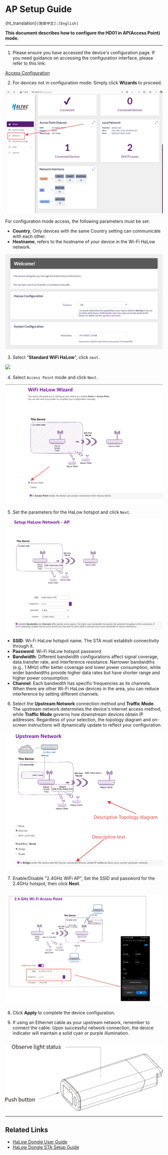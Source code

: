 # AP Setup Guide

{ht_translation}`[简体中文]:[English]`

**This document describes how to configure the HD01 in AP(Access Point) mode.**

------------------------------------------------------

1. Please ensure you have accessed the device's configuration page. If you need guidance on accessing the configuration interface, please refer to this link:

[Access Configuration](https://docs.heltec.org/en/wifi_halow/ht-hd01/access_configuration_page.html)

2. For devices not in configuration mode: Simply click **Wizards** to proceed. 

![](img/03.png)

For configuration mode access, the following parameters must be set:
- **Country**, Only devices with the same Country setting can communicate with each other.
- **Hostname**, refers to the hostname of your device in the Wi-Fi HaLow network. 

![Devices in configuration mode](img/01.png)

3. Select "**Standard WiFi HaLow**", click `next`.

![](img/04.png)

4. Select `Access Point` mode and click `Next`.

![](img/ap/03.png)

5. Set the parameters for the HaLow hotspot and click `Next`.

![](img/ap/04.png)

- **SSID**: Wi-Fi HaLow hotspot name. The STA must establish connectivity through it.
- **Password**: Wi-Fi HaLow hotspot password.
- **Bandwidth**: Different bandwidth configurations affect signal coverage, data transfer rate, and interference resistance. Narrower bandwidths (e.g., 1 MHz) offer better coverage and lower power consumption, while wider bandwidths provide higher data rates but have shorter range and higher power consumption.
- **Channel**: Each bandwidth has specific frequencies as its channels. When there are other Wi-Fi HaLow devices in the area, you can reduce interference by setting different channels.

6. Select the **Upstream Network** connection method and **Traffic Mode**. The upstream network determines the device's internet access method, while **Traffic Mode** governs how downstream devices obtain IP addresses. Regardless of your selection, the topology diagram and on-screen instructions will dynamically update to reflect your configuration. 

![](img/ap/07.png)

7. Enable/Disable "2.4GHz WiFi AP", Set the SSID and password for the 2.4GHz hotspot, then click **Next**.

``` {tip} If don't have stringent low-power requirements, we recommend enabling this feature to facilitate subsequent device management.
```

![](img/ap/10.png)

8. Click **Apply** to complete the device configuration. 

9. If using an Ethernet cable as your upstream network, remember to connect the cable. Upon successful network connection, the device indicator will maintain a solid cyan or purple illumination. 

``` {warning} The RJ45 cable is indicated by cyan, while the USB-C cable is indicated by purple. If the LED color doesn't match your selected cable type, press the function button to toggle between modes.
```

![](img/02.jpg)

------------------------------------------------------

## Related Links
- [HaLow Dongle User Guide](https://docs.heltec.org/en/wifi_halow/ht-hd01/index.html)
- [HaLow Dongle STA Setup Guide](https://docs.heltec.org/en/wifi_halow/ht-hd01/sta.html)